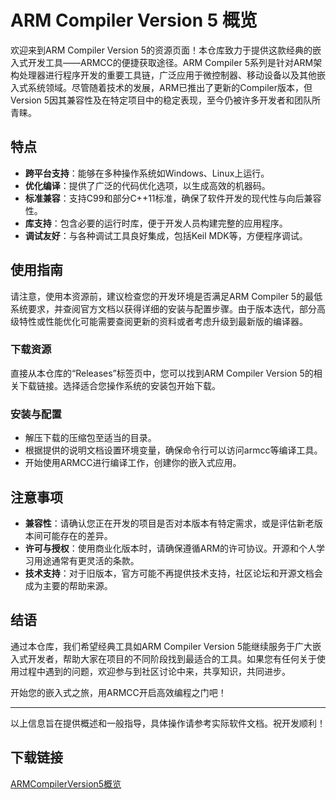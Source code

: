 # ARM Compiler Version 5 概览

欢迎来到ARM Compiler Version 5的资源页面！本仓库致力于提供这款经典的嵌入式开发工具——ARMCC的便捷获取途径。ARM Compiler 5系列是针对ARM架构处理器进行程序开发的重要工具链，广泛应用于微控制器、移动设备以及其他嵌入式系统领域。尽管随着技术的发展，ARM已推出了更新的Compiler版本，但Version 5因其兼容性及在特定项目中的稳定表现，至今仍被许多开发者和团队所青睐。

## 特点

- **跨平台支持**：能够在多种操作系统如Windows、Linux上运行。
- **优化编译**：提供了广泛的代码优化选项，以生成高效的机器码。
- **标准兼容**：支持C99和部分C++11标准，确保了软件开发的现代性与向后兼容性。
- **库支持**：包含必要的运行时库，便于开发人员构建完整的应用程序。
- **调试友好**：与各种调试工具良好集成，包括Keil MDK等，方便程序调试。

## 使用指南

请注意，使用本资源前，建议检查您的开发环境是否满足ARM Compiler 5的最低系统要求，并查阅官方文档以获得详细的安装与配置步骤。由于版本迭代，部分高级特性或性能优化可能需要查阅更新的资料或者考虑升级到最新版的编译器。

### 下载资源

直接从本仓库的“Releases”标签页中，您可以找到ARM Compiler Version 5的相关下载链接。选择适合您操作系统的安装包开始下载。

### 安装与配置

- 解压下载的压缩包至适当的目录。
- 根据提供的说明文档设置环境变量，确保命令行可以访问armcc等编译工具。
- 开始使用ARMCC进行编译工作，创建你的嵌入式应用。

## 注意事项

- **兼容性**：请确认您正在开发的项目是否对本版本有特定需求，或是评估新老版本间可能存在的差异。
- **许可与授权**：使用商业化版本时，请确保遵循ARM的许可协议。开源和个人学习用途通常有更灵活的条款。
- **技术支持**：对于旧版本，官方可能不再提供技术支持，社区论坛和开源文档会成为主要的帮助来源。

## 结语

通过本仓库，我们希望经典工具如ARM Compiler Version 5能继续服务于广大嵌入式开发者，帮助大家在项目的不同阶段找到最适合的工具。如果您有任何关于使用过程中遇到的问题，欢迎参与到社区讨论中来，共享知识，共同进步。

开始您的嵌入式之旅，用ARMCC开启高效编程之门吧！

---

以上信息旨在提供概述和一般指导，具体操作请参考实际软件文档。祝开发顺利！

## 下载链接

[ARMCompilerVersion5概览](https://pan.quark.cn/s/7a89d40d6c31)